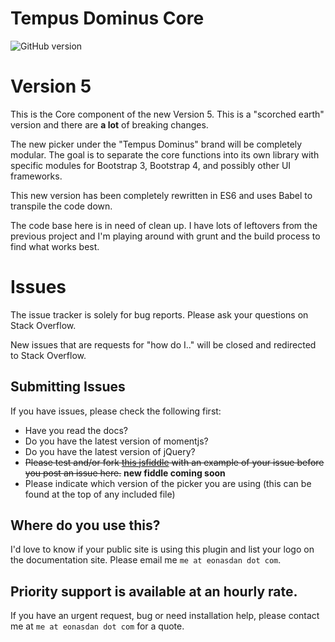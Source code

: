 # Tempus Dominus Core
![GitHub version](https://badge.fury.io/gh/tempusdominus%2Fcore.png)

# Version 5
This is the Core component of the new Version 5. This is a "scorched earth" version and there are **a lot** of breaking changes.

The new picker under the "Tempus Dominus" brand will be completely modular. The goal is to separate the core functions into its own library with specific modules for Bootstrap 3, Bootstrap 4, and possibly other UI frameworks.

This new version has been completely rewritten in ES6 and uses Babel to transpile the code down.

The code base here is in need of clean up. I have lots of leftovers from the previous project and I'm playing around with grunt and the build process to find what works best.

# Issues
The issue tracker is solely for bug reports. Please ask your questions on Stack Overflow.

New issues that are requests for "how do I.." will be closed and redirected to Stack Overflow.


## Submitting Issues
If you have issues, please check the following first:
* Have you read the docs? 
* Do you have the latest version of momentjs?
* Do you have the latest version of jQuery?
* ~~Please test and/or fork [this jsfiddle](http://jsfiddle.net/Eonasdan/0Ltv25o8/) with an example of your issue before you post an issue here.~~ **new fiddle coming soon**
* Please indicate which version of the picker you are using (this can be found at the top of any included file)

## Where do you use this?
I'd love to know if your public site is using this plugin and list your logo on the documentation site. Please email me `me at eonasdan dot com`.

## Priority support is available at an hourly rate. 

If you have an urgent request, bug or need installation help, please contact me at `me at eonasdan dot com` for a quote.
